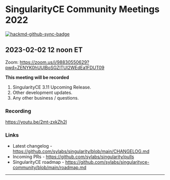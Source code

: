 # SingularityCE Community Meetings 2022

[![hackmd-github-sync-badge](https://hackmd.io/RdiB9hOBRk66H3ymPWbXaw/badge)](https://hackmd.io/RdiB9hOBRk66H3ymPWbXaw)

## 2023-02-02 12 noon ET

Zoom: https://zoom.us/j/98830550629?pwd=ZENYK0hUUlBoSGZlTUl2WEdEa1FDUT09

**This meeting will be recorded**

1. SingularityCE 3.11 Upcoming Release.
2. Other development updates.
3. Any other business / questions.

### Recording

https://youtu.be/2mt-zxkZh2I

### Links

* Latest changelog - https://github.com/sylabs/singularity/blob/main/CHANGELOG.md
* Incoming PRs - https://github.com/sylabs/singularity/pulls
* SingularityCE roadmap - https://github.com/sylabs/singularityce-community/blob/main/roadmap.md

-----
